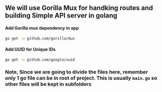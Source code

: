 ## We will use Gorilla Mux for handking routes and building Simple API server in golang

#### Add Gorilla mux dependency in app

```bash
go get -u github.com/gorilla/mux
```

#### Add UUID for Unique IDs

```bash
go get -u github.com/google/uuid
```

### Note, Since we are going to divide the files here, remember only 1 go file can be in root of project. This is usually `main.go` so other files will be kept in subfolders

